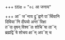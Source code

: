 +++
title = "०८ आ जनाय"

+++
आ᳓ ज᳓नाय द्रु᳓ह्वणे पा᳓र्थिवानि  
दिविया᳓नि दीपयो अन्त᳓रिक्षा  
त᳓पा वृषन् विश्व᳓तः शोचि᳓षा ता᳓न्  
ब्रह्मद्वि᳓षे शोचय क्षा᳓म् अप᳓श् च